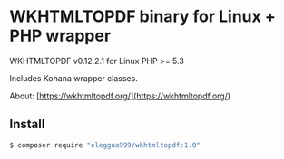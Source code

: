 # WKHTMLTOPDF binary for Linux + PHP wrapper

WKHTMLTOPDF v0.12.2.1 for Linux
PHP >= 5.3

Includes Kohana wrapper classes.

About: [https://wkhtmltopdf.org/](https://wkhtmltopdf.org/)

## Install

```bash
$ composer require "eleggua999/wkhtmltopdf:1.0"
```